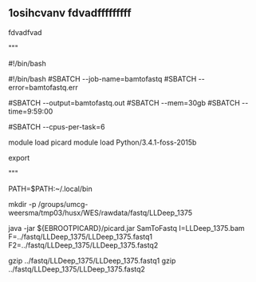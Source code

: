 1osihcvanv
fdvadfffffffff
---
fdvadfvad

"""


#!/bin/bash


#!/bin/bash
#SBATCH --job-name=bamtofastq
#SBATCH --error=bamtofastq.err

#SBATCH --output=bamtofastq.out
#SBATCH --mem=30gb
#SBATCH --time=9:59:00

#SBATCH --cpus-per-task=6


module load picard 
module load Python/3.4.1-foss-2015b

export 

"""

PATH=$PATH:~/.local/bin

mkdir -p /groups/umcg-weersma/tmp03/husx/WES/rawdata/fastq/LLDeep_1375

java -jar ${EBROOTPICARD}/picard.jar SamToFastq I=LLDeep_1375.bam F=../fastq/LLDeep_1375/LLDeep_1375.fastq1 F2=../fastq/LLDeep_1375/LLDeep_1375.fastq2

gzip ../fastq/LLDeep_1375/LLDeep_1375.fastq1
gzip ../fastq/LLDeep_1375/LLDeep_1375.fastq2